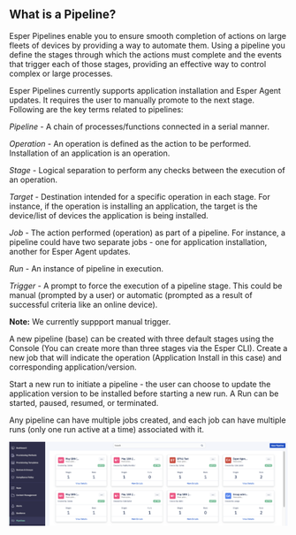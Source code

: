 ## What is a Pipeline?

Esper Pipelines enable you to ensure smooth completion of actions on large fleets of devices by providing a way to automate them. Using a pipeline you define the stages through which the actions must complete and the events that trigger each of those stages, providing an effective way to control complex or large processes.

Esper Pipelines currently supports application installation and Esper Agent updates. It requires the user to manually promote to the next stage. Following are the key terms related to pipelines:


*Pipeline* - A chain of processes/functions connected in a serial manner.

*Operation* - An operation is defined as the action to be performed. Installation of an application is an operation.

*Stage* - Logical separation to perform any checks between the execution of an operation.

*Target* - Destination intended for a specific operation in each stage. For instance, if the operation is installing an application, the target is the device/list of devices the application is being installed.

*Job* - The action performed (operation) as part of a pipeline. For instance, a pipeline could have two separate jobs - one for application installation, another for Esper Agent updates.

*Run* - An instance of pipeline in execution.

*Trigger* - A prompt to force the execution of a pipeline stage. This could be manual (prompted by a user) or automatic (prompted as a result of successful criteria like an online device).

**Note:** We currently suppport manual trigger.

A new pipeline (base) can be created with three default stages using the Console (You can create more than three stages via the Esper CLI). Create a new job that will indicate the operation (Application Install in this case) and corresponding application/version.

Start a new run to initiate a pipeline - the user can choose to update the application version to be installed before starting a new run. A Run can be started, paused, resumed, or terminated. 

Any pipeline can have multiple jobs created, and each job can have multiple runs (only one run active at a time) associated with it.

![pipeline main screen](./images/main-pipeline.png)